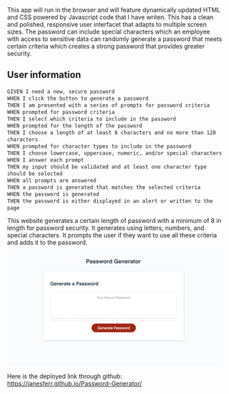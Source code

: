 This app will run in the browser and will feature dynamically updated HTML and CSS powered by Javascript code that I have writen.  This has a clean and polished, responsive user interfacet that adapts to multiple screen sizes.  The password can include special characters which an employee with access to sensitive data can randomly generate a password that meets certain criteria which creates a strong password that provides greater security.  

## User information

```
GIVEN I need a new, secure password
WHEN I click the button to generate a password
THEN I am presented with a series of prompts for password criteria
WHEN prompted for password criteria
THEN I select which criteria to include in the password
WHEN prompted for the length of the password
THEN I choose a length of at least 8 characters and no more than 128 characters
WHEN prompted for character types to include in the password
THEN I choose lowercase, uppercase, numeric, and/or special characters
WHEN I answer each prompt
THEN my input should be validated and at least one character type should be selected
WHEN all prompts are answered
THEN a password is generated that matches the selected criteria
WHEN the password is generated
THEN the password is either displayed in an alert or written to the page
```

This website generates a certain length of password with a minimum of 8 in length for password security.
It generates using letters, numbers, and special characters. It prompts the user if they want to use all these criteria and adds it to the password.

![the website screenshot of the website of Password Generator](PasswordGenerateimage.png?raw=true "Password Generator")

Here is the deployed link through github: https://janesferr.github.io/Password-Generator/
